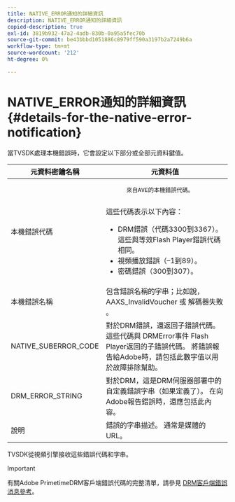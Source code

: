 ```yaml
---
title: NATIVE_ERROR通知的詳細資訊
description: NATIVE_ERROR通知的詳細資訊
copied-description: true
exl-id: 3819b932-47a2-4adb-830b-0a95a5fec70b
source-git-commit: be43bbbd1051886c8979ff590a3197b2a7249b6a
workflow-type: tm+mt
source-wordcount: '212'
ht-degree: 0%

---
```


# NATIVE_ERROR通知的詳細資訊 {#details-for-the-native-error-notification}

當TVSDK處理本機錯誤時，它會設定以下部分或全部元資料鍵值。

<table id="table_86A21619515B435DBB65DC4DFBB64B29"> 
 <thead> 
  <tr> 
   <th colname="col1" class="entry"> 元資料密鑰名稱 </th> 
   <th colname="col2" class="entry"> 元資料值 </th> 
  </tr> 
 </thead>
 <tbody> 
  <tr> 
   <td colname="col1"> <span class="codeph"> 本機錯誤代碼 </span> </td> 
   <td colname="col2"> 
    <pre>
      來自AVE的本機錯誤代碼。 
    </pre> 這些代碼表示以下內容： 
    <ul id="ul_330C626DE27B45A09E8851CC24768A07"> 
     <li id="li_0845A9BBB55545BDB49BD4F4802C0E54">DRM錯誤（代碼3300到3367）。 這些與等效Flash Player錯誤代碼相同。 </li> 
     <li id="li_98A571480C154CF0AE1DC101FF0834C4">視頻播放錯誤（–1到89）。 </li> 
     <li id="li_D7C19955DEF94DA88B822C8C57D6D2F4">密碼錯誤（300到307）。 </li> 
    </ul> </td> 
  </tr> 
  <tr> 
   <td colname="col1"> <span class="codeph"> 本機錯誤名稱 </span> </td> 
   <td colname="col2"> 包含錯誤名稱的字串；比如說， <span class="codeph"> AAXS_InvalidVoucher </span> 或 <span class="codeph"> 解碼器失敗 </span>。 </td> 
  </tr> 
  <tr> 
   <td colname="col1"> <span class="codeph"> NATIVE_SUBERROR_CODE </span> </td> 
   <td colname="col2"> 對於DRM錯誤，還返回子錯誤代碼。 這些代碼與 <span class="codeph"> DRMError事件 </span> Flash Player返回的子錯誤代碼。 將錯誤報告給Adobe時，請包括此數字值以用於故障排除幫助。 </td> 
  </tr> 
  <tr> 
   <td colname="col1"> <span class="codeph"> DRM_ERROR_STRING </span> </td> 
   <td colname="col2"> 對於DRM，這是DRM伺服器部署中的自定義錯誤字串（如果定義了）。 在向Adobe報告錯誤時，還應包括此內容。 </td> 
  </tr> 
  <tr> 
   <td colname="col1"> <span class="codeph"> 說明 </span> </td> 
   <td colname="col2"> 錯誤的字串描述。 通常是媒體的URL。 </td> 
  </tr> 
 </tbody> 
</table>

TVSDK從視頻引擎接收這些錯誤代碼和字串。

>[!IMPORTANT]
>
>有關Adobe PrimetimeDRM客戶端錯誤代碼的完整清單，請參見 [DRM客戶端錯誤消息參考](https://helpx.adobe.com/content/dam/help/en/primetime/drm/drm_client_error_message_reference.pdf)。
